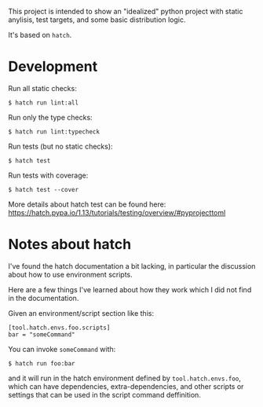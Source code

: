 This project is intended to show an "idealized" python project with
static anylisis, test targets, and some basic distribution logic.

It's based on `hatch`.

# Development

Run all static checks:
```
$ hatch run lint:all
```

Run only the type checks:
```
$ hatch run lint:typecheck
```

Run tests (but no static checks):
```
$ hatch test
```

Run tests with coverage:
```
$ hatch test --cover
```

More details about hatch test can be found here: https://hatch.pypa.io/1.13/tutorials/testing/overview/#pyprojecttoml


# Notes about hatch

I've found the hatch documentation a bit lacking, in particular the discussion about how to use environment scripts.

Here are a few things I've learned about how they work which I did not find in the documentation.

Given an environment/script section like this:

```
[tool.hatch.envs.foo.scripts]
bar = "someCommand"
```

You can invoke `someCommand` with:

```
$ hatch run foo:bar
```

and it will run in the hatch environment defined by
`tool.hatch.envs.foo`, which can have dependencies,
extra-dependencies, and other scripts or settings that can be used in
the script command deffinition.
